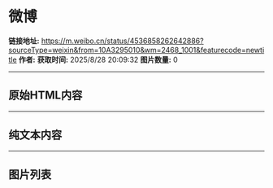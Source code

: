 # 微博

**链接地址:** https://m.weibo.cn/status/4536858262642886?sourceType=weixin&from=10A3295010&wm=2468_1001&featurecode=newtitle
**作者:** 
**获取时间:** 2025/8/28 20:09:32
**图片数量:** 0

---

## 原始HTML内容

<div class="weibo-og"><p class="empty-bg txt-margin anim-load"></p><p class="empty-bg txt-margin anim-load"></p><p class="empty-bg txt-margin anim-load"></p><p class="empty-bg txt-margin anim-load"></p><p class="empty-bg txt-margin anim-load"></p></div>

---

## 纯文本内容



---

## 图片列表


